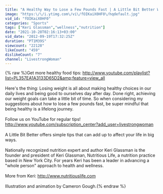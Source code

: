 ```yaml
---
title: "A Healthy Way to Lose a Few Pounds Fast | A Little Bit Better With Keri Glassman"
image: "https:\/\/i.ytimg.com\/vi\/fOIKaiX0HF0\/hqdefault.jpg"
vid_id: "fOIKaiX0HF0"
categories: "Sports"
tags: ["Keri Glassman","wellness","nutrition"]
date: "2021-10-28T02:16:13+03:00"
vid_date: "2012-09-19T17:32:25Z"
duration: "PT1M39S"
viewcount: "22128"
likeCount: "459"
dislikeCount: "7"
channel: "LivestrongWoman"
---
```

{% raw %}Get more healthy food tips: <a rel="nofollow" target="blank" href="http://www.youtube.com/playlist?list=PL357EA1A3133D65D2&amp;feature=view_all">http://www.youtube.com/playlist?list=PL357EA1A3133D65D2&amp;feature=view_all</a><br /><br />Here's the thing: Losing weight is all about making healthy choices in our daily lives and being good to ourselves day after day. Done right, achieving our weight goals can take a little bit of time. So when considering my suggestions about how to lose a few pounds fast, be super mindful that being healthy is a lifelong journey.<br /><br />Follow us on YouTube for regular tips! <a rel="nofollow" target="blank" href="http://www.youtube.com/subscription_center?add_user=livestrongwoman">http://www.youtube.com/subscription_center?add_user=livestrongwoman</a><br /><br />A Little Bit Better offers simple tips that can add up to affect your life in big ways.<br /><br />Nationally recognized nutrition expert and author Keri Glassman is the founder and president of Keri Glassman, Nutritious Life, a nutrition practice based in New York City. For years Keri has been a leader in advancing a &quot;whole person&quot; approach to health and wellness. <br /><br />More from Keri: <a rel="nofollow" target="blank" href="http://www.nutritiouslife.com">http://www.nutritiouslife.com</a><br /><br />Illustration and animation by Cameron Gough.{% endraw %}
